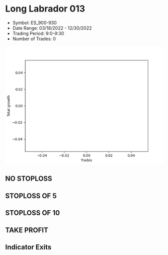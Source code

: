 # Long Labrador 013 
- Symbol: ES_900-930
- Date Range: 03/18/2022 - 12/30/2022
- Trading Period: 9:0-9:30
- Number of Trades: 0

![Plot](LongLabrador013ES_900-930.png)
## NO STOPLOSS














## STOPLOSS OF 5














## STOPLOSS OF 10














## TAKE PROFIT











## Indicator Exits


